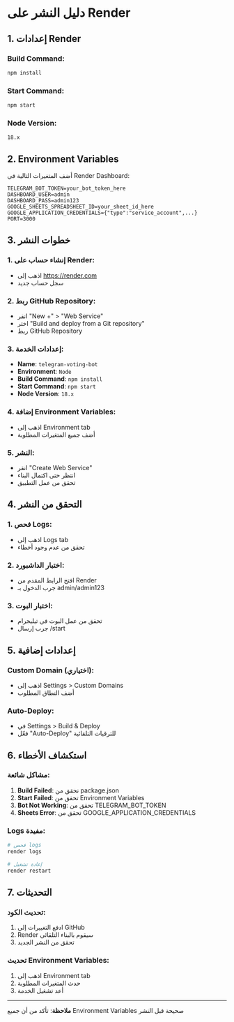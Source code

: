# دليل النشر على Render

## 1. إعدادات Render

### Build Command:
```bash
npm install
```

### Start Command:
```bash
npm start
```

### Node Version:
```
18.x
```

## 2. Environment Variables

أضف المتغيرات التالية في Render Dashboard:

```
TELEGRAM_BOT_TOKEN=your_bot_token_here
DASHBOARD_USER=admin
DASHBOARD_PASS=admin123
GOOGLE_SHEETS_SPREADSHEET_ID=your_sheet_id_here
GOOGLE_APPLICATION_CREDENTIALS={"type":"service_account",...}
PORT=3000
```

## 3. خطوات النشر

### 1. إنشاء حساب على Render:
- اذهب إلى https://render.com
- سجل حساب جديد

### 2. ربط GitHub Repository:
- انقر "New +" > "Web Service"
- اختر "Build and deploy from a Git repository"
- ربط GitHub Repository

### 3. إعدادات الخدمة:
- **Name**: `telegram-voting-bot`
- **Environment**: `Node`
- **Build Command**: `npm install`
- **Start Command**: `npm start`
- **Node Version**: `18.x`

### 4. إضافة Environment Variables:
- اذهب إلى Environment tab
- أضف جميع المتغيرات المطلوبة

### 5. النشر:
- انقر "Create Web Service"
- انتظر حتى اكتمال البناء
- تحقق من عمل التطبيق

## 4. التحقق من النشر

### 1. فحص Logs:
- اذهب إلى Logs tab
- تحقق من عدم وجود أخطاء

### 2. اختبار الداشبورد:
- افتح الرابط المقدم من Render
- جرب الدخول بـ admin/admin123

### 3. اختبار البوت:
- تحقق من عمل البوت في تيليجرام
- جرب إرسال /start

## 5. إعدادات إضافية

### Custom Domain (اختياري):
- اذهب إلى Settings > Custom Domains
- أضف النطاق المطلوب

### Auto-Deploy:
- في Settings > Build & Deploy
- فعّل "Auto-Deploy" للترقيات التلقائية

## 6. استكشاف الأخطاء

### مشاكل شائعة:
1. **Build Failed**: تحقق من package.json
2. **Start Failed**: تحقق من Environment Variables
3. **Bot Not Working**: تحقق من TELEGRAM_BOT_TOKEN
4. **Sheets Error**: تحقق من GOOGLE_APPLICATION_CREDENTIALS

### Logs مفيدة:
```bash
# فحص logs
render logs

# إعادة تشغيل
render restart
```

## 7. التحديثات

### تحديث الكود:
1. ادفع التغييرات إلى GitHub
2. Render سيقوم بالبناء التلقائي
3. تحقق من النشر الجديد

### تحديث Environment Variables:
1. اذهب إلى Environment tab
2. حدث المتغيرات المطلوبة
3. أعد تشغيل الخدمة

---
**ملاحظة**: تأكد من أن جميع Environment Variables صحيحة قبل النشر
